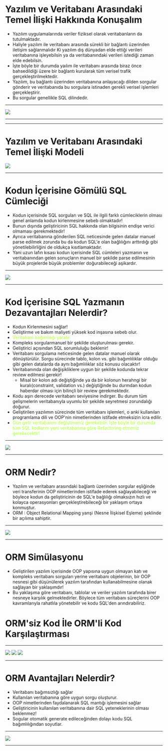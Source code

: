 # Yazılım ve Veritabanı Arasındaki Temel İlişki Hakkında Konuşalım
- Yazılım uygulamalarında veriler fiziksel olarak veritabanların da tutulmaktadır.
- Haliyle yazılım ile veritabanı arasında sürekli bir bağlantı üzerinden iletişim sağlanmalıdır Ki yazılım dış dünyadan elde ettiği verileri veritabanına işleyebilsin ya da veritabanındaki verileri istediği zaman elde edebilsin.
- İşte böyle bir durumda yaılım ile veritabanı arasında biraz önce bahsedildiği üzere bir bağlantı kurularak tüm verisel trafik gerçekleştirilmektedir.
- Yazılım, bu bağlantı üzerinden veritabanına anlayacağı dilden sorgular gönderir ve veritabanıda bu sorgulara istinaden gerekli verisel işlemleri gerçekleştirir.
- Bu sorgular genellikle SQL dilindedir.

***

<img src="1.png"  width ="auto">

***

***
# Yazılım ve Veritabanı Arasındaki Temel İlişki Modeli
<img src="2.png"  width ="auto">

***

# Kodun İçerisine Gömülü SQL Cümleciği 
- Kodun içerisinde SQL sorguları ve SQL ile ilgili farklı cümleciklerin olması genel anlamda kodun kirlenmesine sebeb olmaktadır!
- Bunun dışında geliştiricinin SQL hakkında olan bilgisinin endişe verici olmaması gerekmektedir!
- Ayrıca veritabanına gönderilen SQL neticesinde gelen datalar manuel parse edilmek zorunda bu da kodun SQL'e olan bağlılığını arttırdığı gibi yönetilebilirliğini de oldukça kısıtlamaktadır.
- Yani uzun lafın kısası kodun içerisinde SQL cümleleri yazmanın ve veritabanından gelen sonuçların manuel bir şekilde parse edilmesinin büyük projelerde büyük problemler doğurabileceği aşikardır.

***

<img src="3.png"  width ="auto">

***

# Kod İçerisine SQL Yazmanın Dezavantajları Nelerdir?
- Kodun Kirlenmesini sağlar!
- Geliştirme ve bakım maliyeti yüksek kod inşasına sebeb olur.
- <span style="color : greenyellow; ">Veritabanı bağımlılığı yaratır.</span>
- Kompleks sorgularmanuel bir şekilde oluşturulması gerekir.
- Geliştirici açısından SQL sorumluluğu beklenir!
- Veritabanı sorgulama neticesinde gelen datalar manuel olarak dönüştürülür. Sorgu sürecinde tablo, kolon vs. gibi bağımlılıklar olduğu gibi gelen datalarda da aynı bağımlılıklar söz konusu olacaktır!
- Veritabanında olan değişikliklere uygun bir şekilde kodunda tekrar review edilmesi gerekir! 
    * Misal bir kolon adı değiştiğinde ya da bir kolonun herahngi bir kuralı(constraint, validation vs.) değiştiğinde bu durmdan kodun haberdar olması için bilinçli bir review gerekmektedir. 
- Kodu aşırı derecede veritabanı seviyesine indirger. Bu durum tüm gelişmelerin veritabanıyla uyumlu bir şekilde seyretmesi zorundalığı doğurur. 
- Geliştirilen yazılımın sürecinde tüm veritabanı işlemleri, o anki kullanılan programlama dili ve OOP'nin nimetlerinden istifade etmeksizin icra edilir.
- <span style="color : greenyellow; ">Gün gelir veritabanını değiştimeniz gerekebilir. İşte böyle bir durumda tüm SQL kodlarını yeni veritabanına göre Refactoring etmeniz gerekecektir!</span>

***

<img src="4.png"  width ="auto">

***

# ORM Nedir?
- Yazılım ve veritabanı arasındaki bağlantı üzerinden sorgular eşliğinde veri transferinin OOP nimetlerinden istifade ederek sağlayabileceği ve böylece kodun da geliştiricinin de SQL'e bağlılığı olmaksızın hızlı ve kolayca operasyonları gerçekleştirebileceği bir yaklaşım ortaya konmuştur.
- ORM : Object Relational Mapping yanşi (Nesne İlişkisel Eşleme) şeklinde bir açılıma sahiptir.

***

<img src="5.png"  width ="auto">

***

# ORM Simülasyonu
- Geliştirilen yazılım içerisinde OOP yapısına uygun olmayan katı ve kompleks veritabanı sorguları yerine veritabanı objelerinin, bir OOP nesnesi gibi düşünülerek yazılım tarafından kullanabilmesine olanak sağlayan bir yaklaşımdır!
- Bu yaklaşıma göre veritabanı, tablolar ve veriler yazılım tarafında birer nesneye karşılık gelmektedirler. Böylece tüm veritabanı süreçlerini OOP kavramlarıyla rahatlıla yönetebilir ve kodu SQL'den arındırabiliriz.

# ORM'siz Kod İle ORM'li Kod Karşılaştırması
***

<img src="6.png"  width ="auto">
<img src="7.png"  width ="auto">
<img src="8.png"  width ="auto">

***

# ORM Avantajları Nelerdir?
- Veritabanı bağımsızlığı sağlar
- Kullanılan veritabanına göre uygun sorgu oluşturur.
- OOP nimetlerinden faydalanarak SQL mantığı işlemesini sağlar
- Geliştiricinin kullanılan veritabanına dair SQL yeteneklerinin olması beklenmez!
- Sogular otomatik generate edileceğinden dolayı kodu SQL bağımlılığından soyutlar.

***

<img src="9.png"  width ="auto">

***